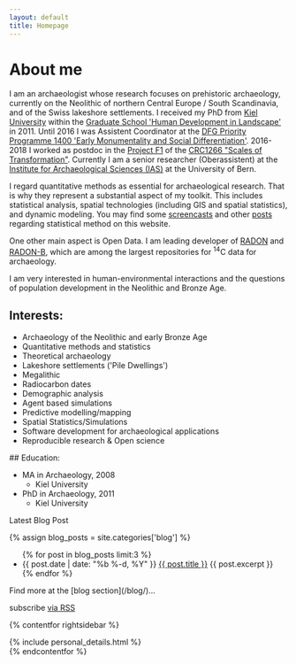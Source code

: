 ```yaml
---
layout: default
title: Homepage
---
```



# About me

I am an archaeologist whose research focuses on prehistoric archaeology, currently on the Neolithic of northern Central Europe / South Scandinavia, and of the Swiss lakeshore settlements. I received my PhD from [Kiel University](http://www.uni-kiel.de) within the [Graduate School 'Human Development in Landscape'](http://www.gshdl.uni-kiel.de) in 2011. Until 2016 I was Assistent Coordinator at the [DFG Priority Programme 1400 'Early Monumentality and Social Differentiation'](http://www.monument.ufg.uni-kiel.de/). 2016-2018 I worked as postdoc in the [Project F1](https://www.sfb1266.uni-kiel.de/en/projects/cluster-f/f1-supra-regional-crises) of the [CRC1266 "Scales of Transformation"](https://www.sfb1266.uni-kiel.de). Currently I am a senior researcher (Oberassistent) at the [Institute for Archaeological Sciences (IAS)](http://www.iaw.unibe.ch/) at the University of Bern.

I regard quantitative methods as essential for archaeological research. That is why they represent a substantial aspect of my toolkit. This includes statistical analysis, spatial technologies (including GIS and spatial statistics), and dynamic modeling. You may find some [screencasts](/screencasts/) and other [posts](/blog/) regarding statistical method on this website.

One other main aspect is Open Data. I am leading developer of [RADON](http://radon.ufg.uni-kiel.de) and [RADON-B](http://radon-b.ufg.uni-kiel.de), which are among the largest repositories for <sup>14</sup>C data for archaeology.

I am very interested in human-environmental interactions and the questions of population development in the Neolithic and Bronze Age.

<div class="pure-g">
<div class="pure-u-1 pure-u-lg-1-2 l-box" markdown="1">

## Interests:
* Archaeology of the Neolithic and early Bronze Age
* Quantitative methods and statistics
* Theoretical archaeology
* Lakeshore settlements ('Pile Dwellings')
* Megalithic
* Radiocarbon dates
* Demographic analysis
* Agent based simulations
* Predictive modelling/mapping
* Spatial Statistics/Simulations
* Software development for archaeological applications
* Reproducible research & Open science
</div>
<div class="pure-u-1 pure-u-lg-1-2 l-box" markdown="1">
## Education:

* MA in Archaeology, 2008
  * Kiel University 
* PhD in Archaeology, 2011
  * Kiel University
</div

## Latest Blog Post

{% assign blog_posts = site.categories['blog'] %}
<ul class="post-list">
{% for post in blog_posts limit:3 %}
  <li>
    <span class="post-meta">{{ post.date | date: "%b %-d, %Y" }}</span>
      <a href="{{ post.url | prepend: site.baseurl }}">{{ post.title }}</a>
      {{ post.excerpt }}
  </li>
{% endfor %}
</ul>
Find more at the [blog section](/blog/)...

  <p class="rss-subscribe">subscribe <a href="{{ "/feed.xml" | prepend: site.baseurl }}">via RSS</a></p>

{% contentfor rightsidebar %}
<div class="personal-details">
{% include personal_details.html %}
</div>
{% endcontentfor %}

